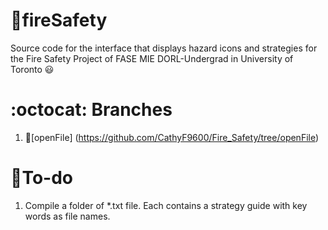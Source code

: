 # :fire_engine:fireSafety
Source code for the interface that displays hazard icons and strategies for the Fire Safety Project of FASE MIE DORL-Undergrad in University of Toronto :smiley:

# :octocat: Branches
1. :open_file_folder:[openFile] (https://github.com/CathyF9600/Fire_Safety/tree/openFile)

# :round_pushpin:To-do
1. Compile a folder of *.txt file. Each contains a strategy guide with key words as file names.
